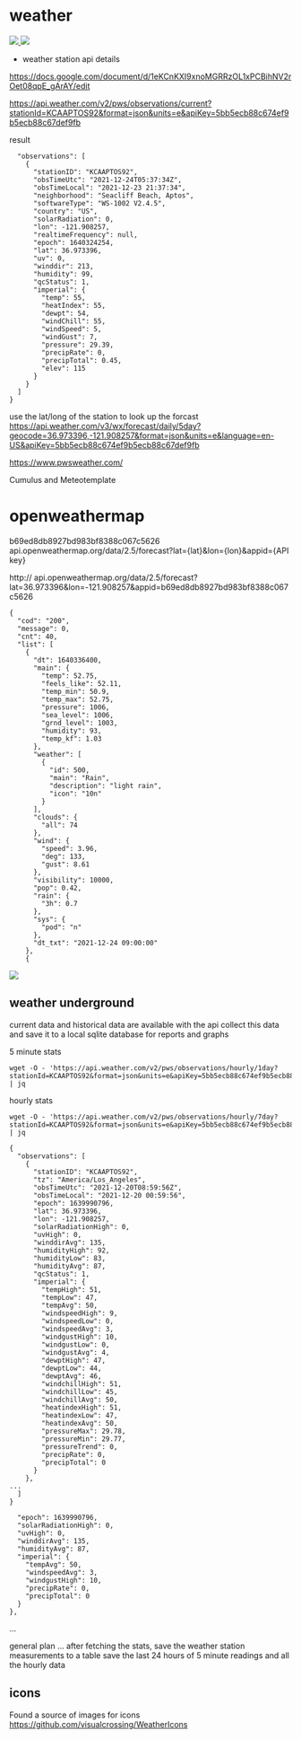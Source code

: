 # weather

<a href="images/weatherstation.jpg">
<img src="images/weatherstation_th.jpg">
</a>
<img src="images/20211225 weather.png">


* weather station api details

https://docs.google.com/document/d/1eKCnKXI9xnoMGRRzOL1xPCBihNV2rOet08qpE_gArAY/edit


https://api.weather.com/v2/pws/observations/current?stationId=KCAAPTOS92&format=json&units=e&apiKey=5bb5ecb88c674ef9b5ecb88c67def9fb

result
```
  "observations": [
    {
      "stationID": "KCAAPTOS92",
      "obsTimeUtc": "2021-12-24T05:37:34Z",
      "obsTimeLocal": "2021-12-23 21:37:34",
      "neighborhood": "Seacliff Beach, Aptos",
      "softwareType": "WS-1002 V2.4.5",
      "country": "US",
      "solarRadiation": 0,
      "lon": -121.908257,
      "realtimeFrequency": null,
      "epoch": 1640324254,
      "lat": 36.973396,
      "uv": 0,
      "winddir": 213,
      "humidity": 99,
      "qcStatus": 1,
      "imperial": {
        "temp": 55,
        "heatIndex": 55,
        "dewpt": 54,
        "windChill": 55,
        "windSpeed": 5,
        "windGust": 7,
        "pressure": 29.39,
        "precipRate": 0,
        "precipTotal": 0.45,
        "elev": 115
      }
    }
  ]
}
```

use the lat/long of the station to look up the forcast
https://api.weather.com/v3/wx/forecast/daily/5day?geocode=36.973396,-121.908257&format=json&units=e&language=en-US&apiKey=5bb5ecb88c674ef9b5ecb88c67def9fb

https://www.pwsweather.com/

Cumulus and Meteotemplate 


# openweathermap
b69ed8db8927bd983bf8388c067c5626
api.openweathermap.org/data/2.5/forecast?lat={lat}&lon={lon}&appid={API key}

http://
api.openweathermap.org/data/2.5/forecast?lat=36.973396&lon=-121.908257&appid=b69ed8db8927bd983bf8388c067c5626


```
{
  "cod": "200",
  "message": 0,
  "cnt": 40,
  "list": [
    {
      "dt": 1640336400,
      "main": {
        "temp": 52.75,
        "feels_like": 52.11,
        "temp_min": 50.9,
        "temp_max": 52.75,
        "pressure": 1006,
        "sea_level": 1006,
        "grnd_level": 1003,
        "humidity": 93,
        "temp_kf": 1.03
      },
      "weather": [
        {
          "id": 500,
          "main": "Rain",
          "description": "light rain",
          "icon": "10n"
        }
      ],
      "clouds": {
        "all": 74
      },
      "wind": {
        "speed": 3.96,
        "deg": 133,
        "gust": 8.61
      },
      "visibility": 10000,
      "pop": 0.42,
      "rain": {
        "3h": 0.7
      },
      "sys": {
        "pod": "n"
      },
      "dt_txt": "2021-12-24 09:00:00"
    },
    {

```
<img src="images/todo-1.jpg">

## weather underground
current data and historical data are available with the api
collect this data and save it to a local sqlite database for reports and graphs

5 minute stats
```
wget -O - 'https://api.weather.com/v2/pws/observations/hourly/1day?stationId=KCAAPTOS92&format=json&units=e&apiKey=5bb5ecb88c674ef9b5ecb88c67def9fb' | jq
```

hourly stats
```
wget -O - 'https://api.weather.com/v2/pws/observations/hourly/7day?stationId=KCAAPTOS92&format=json&units=e&apiKey=5bb5ecb88c674ef9b5ecb88c67def9fb' | jq

{
  "observations": [
    {
      "stationID": "KCAAPTOS92",
      "tz": "America/Los_Angeles",
      "obsTimeUtc": "2021-12-20T08:59:56Z",
      "obsTimeLocal": "2021-12-20 00:59:56",
      "epoch": 1639990796,
      "lat": 36.973396,
      "lon": -121.908257,
      "solarRadiationHigh": 0,
      "uvHigh": 0,
      "winddirAvg": 135,
      "humidityHigh": 92,
      "humidityLow": 83,
      "humidityAvg": 87,
      "qcStatus": 1,
      "imperial": {
        "tempHigh": 51,
        "tempLow": 47,
        "tempAvg": 50,
        "windspeedHigh": 9,
        "windspeedLow": 0,
        "windspeedAvg": 3,
        "windgustHigh": 10,
        "windgustLow": 0,
        "windgustAvg": 4,
        "dewptHigh": 47,
        "dewptLow": 44,
        "dewptAvg": 46,
        "windchillHigh": 51,
        "windchillLow": 45,
        "windchillAvg": 50,
        "heatindexHigh": 51,
        "heatindexLow": 47,
        "heatindexAvg": 50,
        "pressureMax": 29.78,
        "pressureMin": 29.77,
        "pressureTrend": 0,
        "precipRate": 0,
        "precipTotal": 0
      }
    },
...
  ]
}

```

      "epoch": 1639990796,
      "solarRadiationHigh": 0,
      "uvHigh": 0,
      "winddirAvg": 135,
      "humidityAvg": 87,
      "imperial": {
        "tempAvg": 50,
        "windspeedAvg": 3,
        "windgustHigh": 10,
        "precipRate": 0,
        "precipTotal": 0
      }
    },
...


general plan ... after fetching the stats, save the weather station measurements to a table
save the last 24 hours of 5 minute readings and all the hourly data

## icons
Found a source of images for icons
https://github.com/visualcrossing/WeatherIcons

